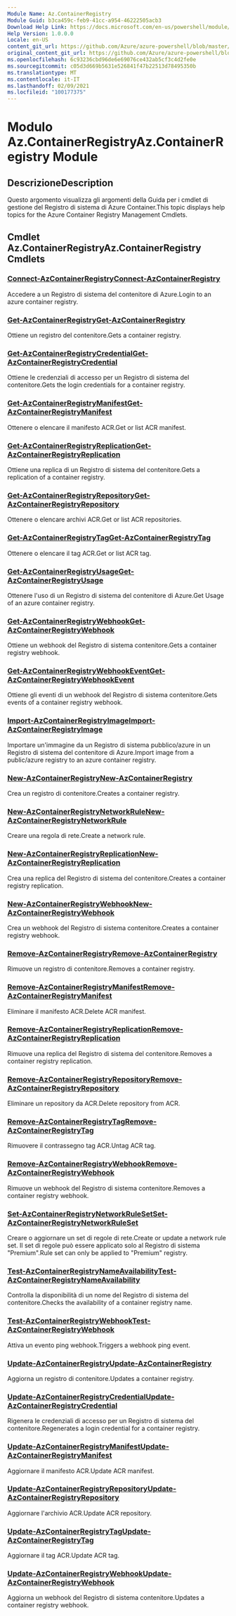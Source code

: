 ```yaml
---
Module Name: Az.ContainerRegistry
Module Guid: b3ca459c-feb9-41cc-a954-46222505acb3
Download Help Link: https://docs.microsoft.com/en-us/powershell/module/az.containerregistry
Help Version: 1.0.0.0
Locale: en-US
content_git_url: https://github.com/Azure/azure-powershell/blob/master/src/ContainerRegistry/ContainerRegistry/help/Az.ContainerRegistry.md
original_content_git_url: https://github.com/Azure/azure-powershell/blob/master/src/ContainerRegistry/ContainerRegistry/help/Az.ContainerRegistry.md
ms.openlocfilehash: 6c93236cbd96de6e69076ce432ab5cf3c4d2fe0e
ms.sourcegitcommit: c05d3d669b5631e526841f47b22513d78495350b
ms.translationtype: MT
ms.contentlocale: it-IT
ms.lasthandoff: 02/09/2021
ms.locfileid: "100177375"
---
```

# <span data-ttu-id="caa23-101">Modulo Az.ContainerRegistry</span><span class="sxs-lookup"><span data-stu-id="caa23-101">Az.ContainerRegistry Module</span></span>
## <span data-ttu-id="caa23-102">Descrizione</span><span class="sxs-lookup"><span data-stu-id="caa23-102">Description</span></span>
<span data-ttu-id="caa23-103">Questo argomento visualizza gli argomenti della Guida per i cmdlet di gestione del Registro di sistema di Azure Container.</span><span class="sxs-lookup"><span data-stu-id="caa23-103">This topic displays help topics for the Azure Container Registry Management Cmdlets.</span></span>

## <span data-ttu-id="caa23-104">Cmdlet Az.ContainerRegistry</span><span class="sxs-lookup"><span data-stu-id="caa23-104">Az.ContainerRegistry Cmdlets</span></span>
### [<span data-ttu-id="caa23-105">Connect-AzContainerRegistry</span><span class="sxs-lookup"><span data-stu-id="caa23-105">Connect-AzContainerRegistry</span></span>](Connect-AzContainerRegistry.md)
<span data-ttu-id="caa23-106">Accedere a un Registro di sistema del contenitore di Azure.</span><span class="sxs-lookup"><span data-stu-id="caa23-106">Login to an azure container registry.</span></span>

### [<span data-ttu-id="caa23-107">Get-AzContainerRegistry</span><span class="sxs-lookup"><span data-stu-id="caa23-107">Get-AzContainerRegistry</span></span>](Get-AzContainerRegistry.md)
<span data-ttu-id="caa23-108">Ottiene un registro del contenitore.</span><span class="sxs-lookup"><span data-stu-id="caa23-108">Gets a container registry.</span></span>

### [<span data-ttu-id="caa23-109">Get-AzContainerRegistryCredential</span><span class="sxs-lookup"><span data-stu-id="caa23-109">Get-AzContainerRegistryCredential</span></span>](Get-AzContainerRegistryCredential.md)
<span data-ttu-id="caa23-110">Ottiene le credenziali di accesso per un Registro di sistema del contenitore.</span><span class="sxs-lookup"><span data-stu-id="caa23-110">Gets the login credentials for a container registry.</span></span>

### [<span data-ttu-id="caa23-111">Get-AzContainerRegistryManifest</span><span class="sxs-lookup"><span data-stu-id="caa23-111">Get-AzContainerRegistryManifest</span></span>](Get-AzContainerRegistryManifest.md)
<span data-ttu-id="caa23-112">Ottenere o elencare il manifesto ACR.</span><span class="sxs-lookup"><span data-stu-id="caa23-112">Get or list ACR manifest.</span></span> 

### [<span data-ttu-id="caa23-113">Get-AzContainerRegistryReplication</span><span class="sxs-lookup"><span data-stu-id="caa23-113">Get-AzContainerRegistryReplication</span></span>](Get-AzContainerRegistryReplication.md)
<span data-ttu-id="caa23-114">Ottiene una replica di un Registro di sistema del contenitore.</span><span class="sxs-lookup"><span data-stu-id="caa23-114">Gets a replication of a container registry.</span></span>

### [<span data-ttu-id="caa23-115">Get-AzContainerRegistryRepository</span><span class="sxs-lookup"><span data-stu-id="caa23-115">Get-AzContainerRegistryRepository</span></span>](Get-AzContainerRegistryRepository.md)
<span data-ttu-id="caa23-116">Ottenere o elencare archivi ACR.</span><span class="sxs-lookup"><span data-stu-id="caa23-116">Get or list ACR repositories.</span></span>

### [<span data-ttu-id="caa23-117">Get-AzContainerRegistryTag</span><span class="sxs-lookup"><span data-stu-id="caa23-117">Get-AzContainerRegistryTag</span></span>](Get-AzContainerRegistryTag.md)
<span data-ttu-id="caa23-118">Ottenere o elencare il tag ACR.</span><span class="sxs-lookup"><span data-stu-id="caa23-118">Get or list ACR tag.</span></span> 

### [<span data-ttu-id="caa23-119">Get-AzContainerRegistryUsage</span><span class="sxs-lookup"><span data-stu-id="caa23-119">Get-AzContainerRegistryUsage</span></span>](Get-AzContainerRegistryUsage.md)
<span data-ttu-id="caa23-120">Ottenere l'uso di un Registro di sistema del contenitore di Azure.</span><span class="sxs-lookup"><span data-stu-id="caa23-120">Get Usage of an azure container registry.</span></span>

### [<span data-ttu-id="caa23-121">Get-AzContainerRegistryWebhook</span><span class="sxs-lookup"><span data-stu-id="caa23-121">Get-AzContainerRegistryWebhook</span></span>](Get-AzContainerRegistryWebhook.md)
<span data-ttu-id="caa23-122">Ottiene un webhook del Registro di sistema contenitore.</span><span class="sxs-lookup"><span data-stu-id="caa23-122">Gets a container registry webhook.</span></span>

### [<span data-ttu-id="caa23-123">Get-AzContainerRegistryWebhookEvent</span><span class="sxs-lookup"><span data-stu-id="caa23-123">Get-AzContainerRegistryWebhookEvent</span></span>](Get-AzContainerRegistryWebhookEvent.md)
<span data-ttu-id="caa23-124">Ottiene gli eventi di un webhook del Registro di sistema contenitore.</span><span class="sxs-lookup"><span data-stu-id="caa23-124">Gets events of a container registry webhook.</span></span>

### [<span data-ttu-id="caa23-125">Import-AzContainerRegistryImage</span><span class="sxs-lookup"><span data-stu-id="caa23-125">Import-AzContainerRegistryImage</span></span>](Import-AzContainerRegistryImage.md)
<span data-ttu-id="caa23-126">Importare un'immagine da un Registro di sistema pubblico/azure in un Registro di sistema del contenitore di Azure.</span><span class="sxs-lookup"><span data-stu-id="caa23-126">Import image from a public/azure registry to an azure container registry.</span></span>

### [<span data-ttu-id="caa23-127">New-AzContainerRegistry</span><span class="sxs-lookup"><span data-stu-id="caa23-127">New-AzContainerRegistry</span></span>](New-AzContainerRegistry.md)
<span data-ttu-id="caa23-128">Crea un registro di contenitore.</span><span class="sxs-lookup"><span data-stu-id="caa23-128">Creates a container registry.</span></span>

### [<span data-ttu-id="caa23-129">New-AzContainerRegistryNetworkRule</span><span class="sxs-lookup"><span data-stu-id="caa23-129">New-AzContainerRegistryNetworkRule</span></span>](New-AzContainerRegistryNetworkRule.md)
<span data-ttu-id="caa23-130">Creare una regola di rete.</span><span class="sxs-lookup"><span data-stu-id="caa23-130">Create a network rule.</span></span>

### [<span data-ttu-id="caa23-131">New-AzContainerRegistryReplication</span><span class="sxs-lookup"><span data-stu-id="caa23-131">New-AzContainerRegistryReplication</span></span>](New-AzContainerRegistryReplication.md)
<span data-ttu-id="caa23-132">Crea una replica del Registro di sistema del contenitore.</span><span class="sxs-lookup"><span data-stu-id="caa23-132">Creates a container registry replication.</span></span>

### [<span data-ttu-id="caa23-133">New-AzContainerRegistryWebhook</span><span class="sxs-lookup"><span data-stu-id="caa23-133">New-AzContainerRegistryWebhook</span></span>](New-AzContainerRegistryWebhook.md)
<span data-ttu-id="caa23-134">Crea un webhook del Registro di sistema contenitore.</span><span class="sxs-lookup"><span data-stu-id="caa23-134">Creates a container registry webhook.</span></span>

### [<span data-ttu-id="caa23-135">Remove-AzContainerRegistry</span><span class="sxs-lookup"><span data-stu-id="caa23-135">Remove-AzContainerRegistry</span></span>](Remove-AzContainerRegistry.md)
<span data-ttu-id="caa23-136">Rimuove un registro di contenitore.</span><span class="sxs-lookup"><span data-stu-id="caa23-136">Removes a container registry.</span></span>

### [<span data-ttu-id="caa23-137">Remove-AzContainerRegistryManifest</span><span class="sxs-lookup"><span data-stu-id="caa23-137">Remove-AzContainerRegistryManifest</span></span>](Remove-AzContainerRegistryManifest.md)
<span data-ttu-id="caa23-138">Eliminare il manifesto ACR.</span><span class="sxs-lookup"><span data-stu-id="caa23-138">Delete ACR manifest.</span></span> 

### [<span data-ttu-id="caa23-139">Remove-AzContainerRegistryReplication</span><span class="sxs-lookup"><span data-stu-id="caa23-139">Remove-AzContainerRegistryReplication</span></span>](Remove-AzContainerRegistryReplication.md)
<span data-ttu-id="caa23-140">Rimuove una replica del Registro di sistema del contenitore.</span><span class="sxs-lookup"><span data-stu-id="caa23-140">Removes a container registry replication.</span></span>

### [<span data-ttu-id="caa23-141">Remove-AzContainerRegistryRepository</span><span class="sxs-lookup"><span data-stu-id="caa23-141">Remove-AzContainerRegistryRepository</span></span>](Remove-AzContainerRegistryRepository.md)
<span data-ttu-id="caa23-142">Eliminare un repository da ACR.</span><span class="sxs-lookup"><span data-stu-id="caa23-142">Delete repository from ACR.</span></span>

### [<span data-ttu-id="caa23-143">Remove-AzContainerRegistryTag</span><span class="sxs-lookup"><span data-stu-id="caa23-143">Remove-AzContainerRegistryTag</span></span>](Remove-AzContainerRegistryTag.md)
<span data-ttu-id="caa23-144">Rimuovere il contrassegno tag ACR.</span><span class="sxs-lookup"><span data-stu-id="caa23-144">Untag ACR tag.</span></span>

### [<span data-ttu-id="caa23-145">Remove-AzContainerRegistryWebhook</span><span class="sxs-lookup"><span data-stu-id="caa23-145">Remove-AzContainerRegistryWebhook</span></span>](Remove-AzContainerRegistryWebhook.md)
<span data-ttu-id="caa23-146">Rimuove un webhook del Registro di sistema contenitore.</span><span class="sxs-lookup"><span data-stu-id="caa23-146">Removes a container registry webhook.</span></span>

### [<span data-ttu-id="caa23-147">Set-AzContainerRegistryNetworkRuleSet</span><span class="sxs-lookup"><span data-stu-id="caa23-147">Set-AzContainerRegistryNetworkRuleSet</span></span>](Set-AzContainerRegistryNetworkRuleSet.md)
<span data-ttu-id="caa23-148">Creare o aggiornare un set di regole di rete.</span><span class="sxs-lookup"><span data-stu-id="caa23-148">Create or update a network rule set.</span></span> <span data-ttu-id="caa23-149">Il set di regole può essere applicato solo al Registro di sistema "Premium".</span><span class="sxs-lookup"><span data-stu-id="caa23-149">Rule set can only be applied to "Premium" registry.</span></span>

### [<span data-ttu-id="caa23-150">Test-AzContainerRegistryNameAvailability</span><span class="sxs-lookup"><span data-stu-id="caa23-150">Test-AzContainerRegistryNameAvailability</span></span>](Test-AzContainerRegistryNameAvailability.md)
<span data-ttu-id="caa23-151">Controlla la disponibilità di un nome del Registro di sistema del contenitore.</span><span class="sxs-lookup"><span data-stu-id="caa23-151">Checks the availability of a container registry name.</span></span>

### [<span data-ttu-id="caa23-152">Test-AzContainerRegistryWebhook</span><span class="sxs-lookup"><span data-stu-id="caa23-152">Test-AzContainerRegistryWebhook</span></span>](Test-AzContainerRegistryWebhook.md)
<span data-ttu-id="caa23-153">Attiva un evento ping webhook.</span><span class="sxs-lookup"><span data-stu-id="caa23-153">Triggers a webhook ping event.</span></span>

### [<span data-ttu-id="caa23-154">Update-AzContainerRegistry</span><span class="sxs-lookup"><span data-stu-id="caa23-154">Update-AzContainerRegistry</span></span>](Update-AzContainerRegistry.md)
<span data-ttu-id="caa23-155">Aggiorna un registro di contenitore.</span><span class="sxs-lookup"><span data-stu-id="caa23-155">Updates a container registry.</span></span>

### [<span data-ttu-id="caa23-156">Update-AzContainerRegistryCredential</span><span class="sxs-lookup"><span data-stu-id="caa23-156">Update-AzContainerRegistryCredential</span></span>](Update-AzContainerRegistryCredential.md)
<span data-ttu-id="caa23-157">Rigenera le credenziali di accesso per un Registro di sistema del contenitore.</span><span class="sxs-lookup"><span data-stu-id="caa23-157">Regenerates a login credential for a container registry.</span></span>

### [<span data-ttu-id="caa23-158">Update-AzContainerRegistryManifest</span><span class="sxs-lookup"><span data-stu-id="caa23-158">Update-AzContainerRegistryManifest</span></span>](Update-AzContainerRegistryManifest.md)
<span data-ttu-id="caa23-159">Aggiornare il manifesto ACR.</span><span class="sxs-lookup"><span data-stu-id="caa23-159">Update ACR manifest.</span></span> 

### [<span data-ttu-id="caa23-160">Update-AzContainerRegistryRepository</span><span class="sxs-lookup"><span data-stu-id="caa23-160">Update-AzContainerRegistryRepository</span></span>](Update-AzContainerRegistryRepository.md)
<span data-ttu-id="caa23-161">Aggiornare l'archivio ACR.</span><span class="sxs-lookup"><span data-stu-id="caa23-161">Update ACR repository.</span></span>

### [<span data-ttu-id="caa23-162">Update-AzContainerRegistryTag</span><span class="sxs-lookup"><span data-stu-id="caa23-162">Update-AzContainerRegistryTag</span></span>](Update-AzContainerRegistryTag.md)
<span data-ttu-id="caa23-163">Aggiornare il tag ACR.</span><span class="sxs-lookup"><span data-stu-id="caa23-163">Update ACR tag.</span></span>

### [<span data-ttu-id="caa23-164">Update-AzContainerRegistryWebhook</span><span class="sxs-lookup"><span data-stu-id="caa23-164">Update-AzContainerRegistryWebhook</span></span>](Update-AzContainerRegistryWebhook.md)
<span data-ttu-id="caa23-165">Aggiorna un webhook del Registro di sistema contenitore.</span><span class="sxs-lookup"><span data-stu-id="caa23-165">Updates a container registry webhook.</span></span>

